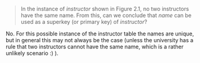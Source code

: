 > In the instance of _instructor_ shown in Figure 2.1, no two instructors
> have the same name. From this, can we conclude that _name_ can be used 
> as a superkey (or primary key) of _instructor_? 

No. For this possible instance of the instructor table the names are unique, 
but in general this may not always be the case (unless the university has a 
rule that two instructors cannot have the same name, which is a rather unlikely 
scenario :) ). 
